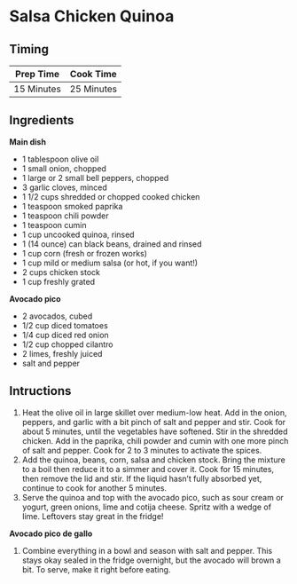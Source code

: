 # Salsa Chicken Quinoa

## Timing

| Prep Time  | Cook Time  |
| ---------- | ---------- |
| 15 Minutes | 25 Minutes |

## Ingredients

**Main dish**

- 1 tablespoon olive oil
- 1 small onion, chopped
- 1 large or 2 small bell peppers, chopped
- 3 garlic cloves, minced
- 1 1/2 cups shredded or chopped cooked chicken
- 1 teaspoon smoked paprika
- 1 teaspoon chili powder
- 1 teaspoon cumin
- 1 cup uncooked quinoa, rinsed
- 1 (14 ounce) can black beans, drained and rinsed
- 1 cup corn (fresh or frozen works)
- 1 cup mild or medium salsa (or hot, if you want!)
- 2 cups chicken stock
- 1 cup freshly grated

**Avocado pico**

- 2 avocados, cubed
- 1/2 cup diced tomatoes
- 1/4 cup diced red onion
- 1/2 cup chopped cilantro
- 2 limes, freshly juiced
- salt and pepper

## Intructions

1. Heat the olive oil in large skillet over medium-low heat. Add in the onion, peppers, and garlic with a bit pinch of salt and pepper and stir. Cook for about 5 minutes, until the vegetables have softened. Stir in the shredded chicken. Add in the paprika, chili powder and cumin with one more pinch of salt and pepper. Cook for 2 to 3 minutes to activate the spices.
2. Add the quinoa, beans, corn, salsa and chicken stock. Bring the mixture to a boil then reduce it to a simmer and cover it. Cook for 15 minutes, then remove the lid and stir. If the liquid hasn’t fully absorbed yet, continue to cook for another 5 minutes.
3. Serve the quinoa and top with the avocado pico, such as sour cream or yogurt, green onions, lime and cotija cheese.  Spritz with a wedge of lime. Leftovers stay great in the fridge!

**Avocado pico de gallo**

1. Combine everything in a bowl and season with salt and pepper.  This stays okay sealed in the fridge overnight, but the avocado will brown a bit. To serve, make it right before eating.
